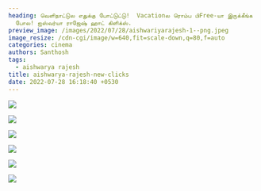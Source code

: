 ```yaml
---
heading: வெளிநாட்டுல எதுக்கு போட்டுட்டு!  Vacationல ரொம்ப பிFree-யா இருக்கீங்க
  போல! ஐஸ்வர்யா ராஜேஷ் ஹாட் கிளிக்ஸ்.
preview_image: /images/2022/07/28/aishwariyarajesh-1--png.jpeg
image_resize: /cdn-cgi/image/w=640,fit=scale-down,q=80,f=auto
categories: cinema
authors: Santhosh
tags:
  - aishwarya rajesh
title: aishwarya-rajesh-new-clicks
date: 2022-07-28 16:18:40 +0530
---
```

![](/images/2022/07/28/aishwaryarajesh2-2-.jpeg)

![](/images/2022/07/28/aishwaryarajesh44.jpeg)

![](/images/2022/07/28/aishwaryarajesh66.jpeg)

![](/images/2022/07/28/aishwaryarajesh8-2-.jpeg)

![](/images/2022/07/28/aishwariyarajesh.jpeg)

![](/images/2022/07/28/aishwaryarajesh-2-.jpeg)